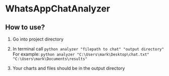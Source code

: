 # WhatsAppChatAnalyzer

## How to use?

1. Go into project directory

2. In terminal call
   `python analyzer "filepath to chat" "output directory"`
   For example:
   `python analyzer "C:\Users\mark\Desktop\chat.txt" "C:\Users\mark\Documents\results"`

3. Your charts and files should be in the output directory
